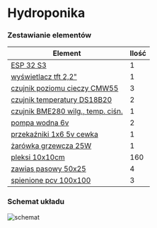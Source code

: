 # Hydroponika

### Zestawianie elementów
| Element | Ilość |
|-|-|
| [ESP 32 S3](https://sklep.msalamon.pl/produkt/plytka-esp32-esp32-s3-devkit-wifi-ble-5-0/?srsltid=AfmBOopVW2lVYn1d48SL01SIoFlZ9UY8YYy-kPAcobjBQ8S2jZrlU6ny) | 1 |
| [wyświetlacz tft 2,2"](https://botland.com.pl/wyswietlacze-i-ekrany/16724-wyswietlacz-graficzny-tft-lcd-22-320x240px-spi-5904422344955.html)| 1 | 
| [czujnik poziomu cieczy CMW55](https://botland.com.pl/czujniki-poziomu-cieczy/3730-czujnik-poziomu-cieczy-cmw55-magnetyczny-5904422373764.html) | 3 |
| [czujnik temperatury DS18B20](https://sklep.msalamon.pl/produkt/czujnik-temperatury-ds18b20/) | 2 |
| [czujnik BME280 wilg., temp. ciśn.](https://botland.com.pl/czujniki-cisnienia/11803-bme280-czujnik-wilgotnosci-temperatury-oraz-cisnienia-110kpa-i2cspi-33v-5904422366179.html) | 1 |
| [pompa wodna 6v](https://botland.com.pl/pompy/14164-pompa-wodna-6v-5904422342401.html) | 2 |
| [przekaźniki 1x6 5v cewka](https://botland.com.pl/przekazniki-przekazniki-arduino/8223-modul-przekaznikow-6-kanalow-z-optoizolacja-styki-10a250vac-cewka-5v-5904422336325.html) | 1 |
| [żarówka grzewcza 25W](https://www.invital.pl/terrario-reptiwarm-ogrzewacz-gniazdkowy-25w) | 1 |  
| [pleksi 10x10cm](https://allegro.pl/oferta/bezbarwna-plyta-plexi-pleksi-cieta-na-wymiar-3mm-15663933713) | 160 |  
| [zawias pasowy 50x25](https://www.castorama.pl/zawias-pasowy-50-x-25-mm-ocynk/5901912814080_CAPL.prd) | 4 |  
| [spienione pcv 100x100](https://allegro.pl/oferta/plyta-ze-spienionego-pcv-100x100-cm-biala-3-mm-spienione-pcv-pwc-pvc-15968227536) | 3 |

### Schemat układu
![schemat](https://github.com/user-attachments/assets/1fad5d8f-6f29-462d-b8cd-c0d464e970a1)
